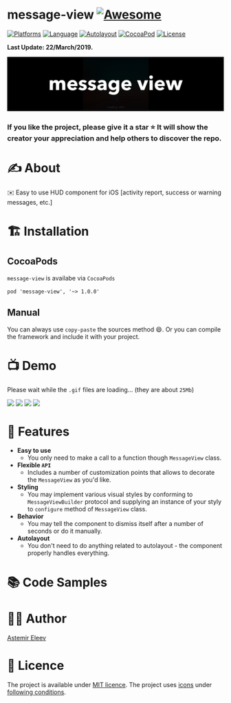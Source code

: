 # message-view [![Awesome](https://cdn.rawgit.com/sindresorhus/awesome/d7305f38d29fed78fa85652e3a63e154dd8e8829/media/badge.svg)](https://github.com/sindresorhus/awesome)

[![Platforms](https://img.shields.io/badge/platform-iOS-yellow.svg)]()
[![Language](https://img.shields.io/badge/language-Swift-orange.svg)]()
[![Autolayout](https://img.shields.io/badge/autolayout-enabled-blue.svg)]()
[![CocoaPod](https://img.shields.io/badge/pod-1.0.0-lightblue.svg)]()
[![License](https://img.shields.io/badge/license-MIT-blue.svg)]()

**Last Update: 22/March/2019.**

![](logo-message_view.jpg)

### If you like the project, please give it a star ⭐ It will show the creator your appreciation and help others to discover the repo.

# ✍️ About
✉️ Easy to use HUD component for iOS [activity report, success or warning messages, etc.]

# 🏗 Installation
## CocoaPods
`message-view` is availabe via `CocoaPods`

```
pod 'message-view', '~> 1.0.0' 
```
## Manual
You can always use `copy-paste` the sources method 😄. Or you can compile the framework and include it with your project.

# 📺 Demo
Please wait while the `.gif` files are loading... (they are about `25Mb`)

<img src="assets/activity_demo.gif" width="24.5%"> <img src="assets/success_demo.gif" width="24.5%"> <img src="assets/warning_demo.gif" width="24.5%"> <img src="assets/custom_demo.gif" width="24.5%">

# 🍱 Features

- **Easy to use** 
  - You only need to make a call to a function though `MessageView` class.
- **Flexible `API`**
  - Includes a number of customization points that allows to decorate the `MessageView` as you'd like. 
- **Styling**
  - You may implement various visual styles by conforming to `MessageViewBuilder` protocol and supplying an instance of your styly to `configure` method of `MessageView` class.
- **Behavior** 
  - You may tell the component to dismiss itself after a number of seconds or do it manually.
- **Autolayout**
  - You don't need to do anything related to autolayout - the component properly handles everything.
  
# 📚 Code Samples


# 👨‍💻 Author 
[Astemir Eleev](https://github.com/jVirus)

# 🔖 Licence
The project is available under [MIT licence](https://github.com/jVirus/message-view/blob/master/LICENSE). 
The project uses [icons](https://icons8.com) under [following conditions](https://icons8.com/license). 
